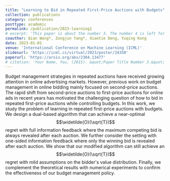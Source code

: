 ```yaml
---
title: "Learning to Bid in Repeated First-Price Auctions with Budgets"
collection: publications
category: conferences
posttype: academic
permalink: /publication/2023-learning1
# excerpt: 'This paper is about the number 3. The number 4 is left for future work.'
coauthor: Qian Wang*, Zongjun Yang*, Xiaotie Deng, Yuqing Kong
date: 2023-01-01
venue: 'International Conference on Machine Learning (ICML)'
slidesurl: 'https://icml.cc/virtual/2023/poster/24350'
paperurl: 'https://arxiv.org/abs/2304.13477'
# citation: 'Your Name, You. (2015). &quot;Paper Title Number 3.&quot; <i>Journal 1</i>. 1(3).'
---
```


Budget management strategies in repeated auctions have received growing attention in online advertising markets. However, previous work on budget management in online bidding mainly focused on second-price auctions. The rapid shift from second-price auctions to first-price auctions for online ads in recent years has motivated the challenging question of how to bid in repeated first-price auctions while controlling budgets.
In this work, we study the problem of learning in repeated first-price auctions with budgets. We design a dual-based algorithm that can achieve a near-optimal $$\widetilde{O}(\sqrt{T})$$ regret with full information feedback where the maximum competing bid is always revealed after each auction. We further consider the setting with one-sided information feedback where only the winning bid is revealed after each auction. We show that our modified algorithm can still achieve an $$\widetilde{O}(\sqrt{T})$$ regret with mild assumptions on the bidder's value distribution. Finally, we complement the theoretical results with numerical experiments to confirm the effectiveness of our budget management policy. 